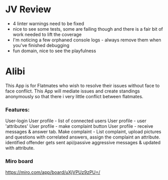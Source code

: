 # JV Review
- 4 linter warnings need to be fixed
- nice to see some tests, some are failing though and there is a fair bit of work needed to lift the coverage
-  I'm noticing a few orphaned console logs - always remove them when you've finished debugging
- fun domain, nice to see the playfulness

# Alibi
This App is for Flatmates who wish to resolve their issues without face to face conflict. This App will mediate issues and create standings anonymously so that there i very little conflict between flatmates. 

### Features:
 User-login
 User profile - list of connected users
 User profile - user 'attributes'
 User profile - make complaint button
 User profile - receive messages & answer tab.
 Make complaint - List complaint, upload pictures and questions with correlated answers, assign the complaint an attribute. 
 identified offender gets sent api/passive aggressive messages & updated with attribute.

### Miro board
https://miro.com/app/board/uXjVPUz9zPU=/